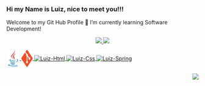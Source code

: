 ### Hi my Name is Luiz, nice to meet you!!!

Welcome to my Git Hub Profile 👋
      I’m currently learning Software Development!
      <div align="middle">
  <a href="https://github.com/LuizzFelipe0">
  <img height="141em" src="https://github-readme-stats.vercel.app/api?username=LuizzFelipe0&show_icons=true&theme=tokyonight&include_all_commits=true&count_private=true"/>
        <img height="118mm" src="https://github-readme-stats.vercel.app/api/top-langs/?username=LuizzFelipe0&layout=compact&langs_count=7&theme=tokyonight"/>
</div align="center">
      <img align="center" alt="Luiz-Java" height="45" width="35"                 src="https://raw.githubusercontent.com/devicons/devicon/master/icons/java/java-original.svg">
      <img align="center" alt="Luiz-Git" height="45" width="30" src="https://raw.githubusercontent.com/devicons/devicon/master/icons/git/git-original.svg">
      <img align="center" alt="Luiz-Html" height="45" width="35" src="https://cdn.jsdelivr.net/gh/devicons/devicon/icons/html5/html5-plain-wordmark.svg" />
      <img align="center" alt="Luiz-Css" height="45" width="35"  src="https://cdn.jsdelivr.net/gh/devicons/devicon/icons/css3/css3-plain-wordmark.svg" />
      <img  align="center" alt="Luiz-Spring" height="35" width="30" src="https://cdn.jsdelivr.net/gh/devicons/devicon/icons/spring/spring-original.svg" />
      <div style="display: inline_block">  <br>
         <div align="right" a href ="mailto:luizfelipecanariocosta@gmail.com"><img src="https://img.shields.io/badge/-Gmail-%23333?style=for-the-badge&logo=gmail&logoColor=red" target="_blank"></a>

      
